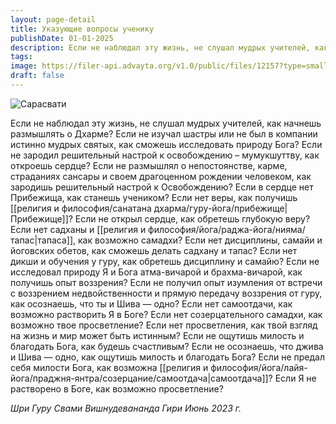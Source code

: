 ```yaml
---
layout: page-detail
title: Указующие вопросы ученику
publishDate: 01-01-2025
description: Если не наблюдал эту жизнь, не слушал мудрых учителей, как начнешь размышлять о Дхарме?  Если не изучал шастры или не был в компании истинно мудрых святых, как сможешь исследовать природу Бога?  Если не зародил решительный настрой к освобождению – мумукшуттву...
tags:
image: https://filer-api.advayta.org/v1.0/public/files/12157?type=small
draft: false
---
```

![Сарасвати](https://filer-api.advayta.org/v1.0/public/files/12157?size=medium "Сарасвати")  

Если не наблюдал эту жизнь, не слушал мудрых учителей, как начнешь размышлять о Дхарме?  Если не изучал шастры или не был в компании истинно мудрых святых, как сможешь исследовать природу Бога?  Если не зародил решительный настрой к освобождению – мумукшуттву, как откроешь сердце?  Если не размышлял о непостоянстве, карме, страданиях сансары и своем драгоценном рождении человеком, как зародишь решительный настрой к Освобождению?  Если в сердце нет Прибежища, как станешь учеником?  Если нет веры, как получишь [[религия и философия/санатана дхарма/гуру-йога/прибежище|Прибежище]]?  Если не открыл сердце, как обретешь глубокую веру?  Если нет садханы и [[религия и философия/йога/раджа-йога/нияма/тапас|тапаса]], как возможно самадхи?  Если нет дисциплины, самайи и йоговских обетов, как сможешь делать садхану и тапас?  Если нет дикши и обучения у гуру, как обретешь дисциплину и самайю?  Если не исследовал природу Я и Бога атма-вичарой и брахма-вичарой, как получишь опыт воззрения?  Если не получил опыт изумления от встречи с воззрением недвойственности и прямую передачу воззрения от гуру, как осознаешь, что ты и Шива — одно?  Если нет самоотдачи, как возможно растворить Я в Боге?  Если нет созерцательного самадхи, как возможно твое просветление?  Если нет просветления, как твой взгляд на жизнь и мир может быть истинным?  Если не ощутишь милость и благодать Бога, как будешь счастливым?  Если не осознаешь, что джива и Шива — одно, как ощутишь милость и благодать Бога?  Если не предал себя милости Бога, как возможна [[религия и философия/йога/лайя-йога/праджня-янтра/созерцание/самоотдача|самоотдача]]?  Если Я не растворено в Боге, как возможно просветление?

*Шри Гуру Свами Вишнудевананда Гири Июнь 2023 г.* 
